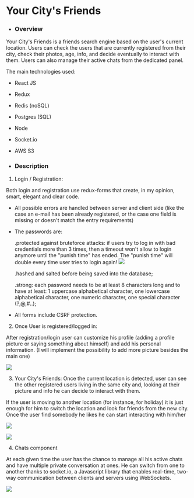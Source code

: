 # Your City's Friends

* ###  Overview

Your City's Friends is a friends search engine based on the user's current location.
Users can check the users that are currently registered from their city, check their photos, age, info, and decide eventually to interact with them. Users can also manage their active chats from the dedicated panel.

The main technologies used:

* React JS
* Redux
* Redis (noSQL)
* Postgres (SQL)
* Node
* Socket.io
* AWS S3

* ### Description

1. Login / Registration:

Both login and registration use redux-forms that create, in my opinion, smart, elegant and clear code.

- All possible errors are handled between server and client side (like the case an e-mail has been already registered, or the case   one field is missing or doesn't match the entry requirements)

- The passwords are:

    .protected against bruteforce attacks: if users try to log in with bad credentials more than 3 times, then a timeout won't allow to login anymore until the "punish time" has ended. The "punish time" will double every time user tries to login again!
    ![](https://github.com/Alevoid/FindfriendsFromYourCity/blob/master/public/README-gif/redis_wrong_pwd.gif)

    .hashed and salted before being saved into the database;

    .strong: each password needs to be at least 8 characters long and to have at least: 1 uppercase alphabetical character, one lowercase alphabetical character, one numeric character, one special character (?,@,#..);

- All forms include CSRF protection.

2. Once User is registered/logged in:

After registration/login user can customize his profile (adding a profile picture or saying something about himself) and add his personal information. (I will implement the possibility to add more picture besides the main one)

![](https://github.com/Alevoid/FindfriendsFromYourCity/blob/master/public/README-gif/add_personal_info.gif)

3. Your City's Friends:
Once the current location is detected, user can see the other registered users living in the same city and, looking at their picture and info he can decide to interact with them.

If the user is moving to another location (for instance, for holiday) it is just enough for him to switch the location and look for friends from the new city. Once the user find somebody he likes he can start interacting with him/her

![](https://github.com/Alevoid/FindfriendsFromYourCity/blob/master/public/README-gif/check_users_from_same_city.gif)

![](https://github.com/Alevoid/FindfriendsFromYourCity/blob/master/public/README-gif/check_users_and_chat.gif)

4. Chats component

At each given time the user has the chance to manage all his active chats and have multiple private conversation at ones. He can switch from one to another thanks to socket.io, a Javascript library that enables real-time, two-way communication between clients and servers using WebSockets.

![](https://github.com/Alevoid/FindfriendsFromYourCity/blob/master/public/README-gif/going_to_chat.gif)
